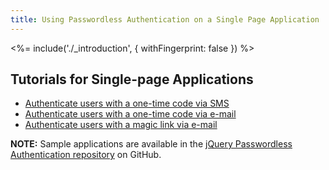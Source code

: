 ```yaml
---
title: Using Passwordless Authentication on a Single Page Application
---
```


<%= include('./_introduction', { withFingerprint: false }) %>

## Tutorials for Single-page Applications

 - [Authenticate users with a one-time code via SMS](spa-sms)
 - [Authenticate users with a one-time code via e-mail](spa-email-code)
 - [Authenticate users with a magic link via e-mail](spa-email-link)

**NOTE:** Sample applications are available in the [jQuery Passwordless Authentication repository](https://github.com/auth0/auth0-jquery-passwordless-sample) on GitHub.
